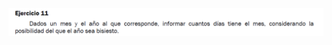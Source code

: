 ![](https://github.com/Alexix87/practicaLogica/blob/master/ejerciciosIniciales/ejercicio_11/ejercicio_11.png)